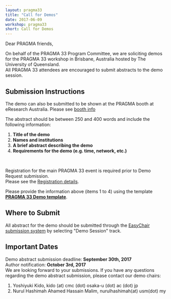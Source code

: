 ```yaml
---
layout: pragma33
title: "Call for Demos"
date: 2017-06-09
workshop: pragma33
short: Call for Demos
---
```


Dear PRAGMA friends,

On behalf of the PRAGMA 33 Program Committee, we are soliciting demos for the
PRAGMA 33 workshop in Brisbane, Australia hosted by The University of Queensland.
<br>All PRAGMA 33 attendees are encouraged to submit abstracts to the demo
session.
 
<div class="border"><h2>Submission Instructions</h2></div>

The demo can also be submitted to be shown at the PRAGMA booth at eResearch
Australia. Please see [booth info](/pragma33-booth)

The abstract should be between 250 and 400 words and include the following
information: 

 1. **Title of the demo** 
 2. **Names and institutions** 
 3. **A brief abstract describing the demo** 
 4. **Requirements for the demo (e.g. time, network, etc.)**

<br>

Registration for the main PRAGMA 33 event is required prior to Demo Request submission. <br>
Please see the [Registration details](http://www.pragma-grid.net/pragma33-registration/). 

Please provide the information above (items 1 to 4) using the template
**[PRAGMA 33 Demo template](https://drive.google.com/open?id=0B0FUjpQKIKsTNm5kZUl0TXdTck0)**.<br>

<div class="border"><h2>Where to Submit</h2></div>

All abstract for the demo should be submitted through the 
[EasyChair submission system](https://easychair.org/conferences/?conf=pragma33) by selecting "Demo Session" track.  

<div class="border"><h2>Important Dates</h2></div>

Demo abstract submission deadline: **September 30th, 2017** <br>
Author notification: **October 3rd, 2017**
<br>
We are looking forward to your submissions. If you have any questions
regarding the demo abstract submission, please contact our demo chairs:

1. Yoshiyuki Kido, kido (at) cmc (dot) osaka-u (dot) ac (dot) jp
2. Nurul Hashimah Ahamed Hassain Malim, nurulhashimah(at) usm(dot) my
